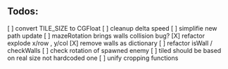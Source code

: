 Todos:
---

[ ] convert TILE_SIZE to CGFloat
[ ] cleanup delta speed
[ ] simplifie new path update
[ ] mazeRotation brings walls collision bug?
[X] refactor explode x/row , y/col
[X] remove walls as dictionary
[ ] refactor isWall / checkWalls
[ ] check rotation of spawned enemy
[ ] tiled should be based on real size not hardcoded one
[ ] unify cropping functions
